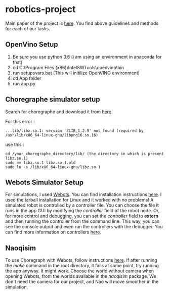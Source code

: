 # robotics-project

Main paper of the project is [here](https://theses.liacs.nl/pdf/RobbinBorst.pdf).
You find above guidelines and methods for each of our tasks.

## OpenVino Setup
1. Be sure you use python 3.6 (i am using an environment in anaconda for that)
2. cd C:\Program Files (x86)\IntelSWTools\openvino\bin
3. run setupsvars.bat (This will initilize OpenVINO environment)
4. cd App folder
5. run app.py

## Choregraphe simulator setup

Search for choregraphe and download it from [here](http://doc.aldebaran.com/2-4/dev/community_software.html#retrieving-software).

For this error :
```
...lib/libz.so.1: version `ZLIB_1.2.9' not found (required by /usr/lib/x86_64-linux-gnu/libpng16.so.16)
```

use this :

```
cd /your_choregraphe_directory/lib/ (the directory in which is present libz.so.1)
sudo mv libz.so.1 libz.so.1.old
sudo ln -s /lib/x86_64-linux-gnu/libz.so.1
```

## Webots Simulator Setup
For simulations, I used [Webots](https://cyberbotics.com/?tab-language=python).
You can find installation instructions [here](https://cyberbotics.com/doc/guide/installing-webots?tab-language=python&tab-os=linux).
I used the tarball installation for Linux and it worked with no problems!
A simulated robot is controlled by a controller file. You can choose the file it runs in the app GUI by modifying the _controller_ field of the robot node. Or, for more control and debugging, you can set the _controller_ field to __extern__ and then running the controller from the command line. This way, you can see the console output and even run the controllers with the debugger. You can find more information on controllers [here](https://cyberbotics.com/doc/guide/running-extern-robot-controllers?tab-language=python&tab-os=linux).

## Naoqisim

To use Choregraph with Webots, follow instructions [here](https://github.com/cyberbotics/naoqisim).
If after running the *make* command in the root directory, it fails at some point, try running the app anyway. It might work.
Choose the world without camera when opening Webots, from the worlds available in the *naoqisim* package. We don't need the camera for our project, and Nao will move smoother in the simulation.

